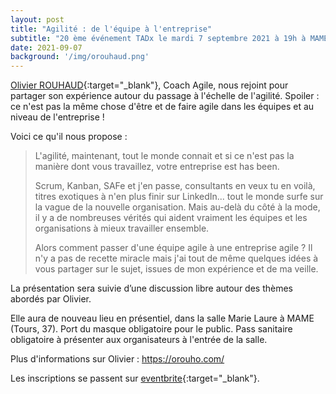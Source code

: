 ```yaml
---
layout: post
title: "Agilité : de l'équipe à l'entreprise"
subtitle: "20 ème événement TADx le mardi 7 septembre 2021 à 19h à MAME (Tours, 37)"
date: 2021-09-07
background: '/img/orouhaud.png'
---
```

[Olivier ROUHAUD](https://www.linkedin.com/in/olivier-rouhaud/){:target="_blank"}, Coach Agile, nous rejoint pour partager son expérience autour du passage à l'échelle de l'agilité. Spoiler : ce n'est pas la même chose d'être et de faire agile dans les équipes et au niveau de l'entreprise !

Voici ce qu'il nous propose :

>L'agilité, maintenant, tout le monde connait et si ce n'est pas la manière dont vous travaillez, votre entreprise est has been. 
>
>Scrum, Kanban, SAFe et j'en passe, consultants en veux tu en voilà, titres exotiques à n'en plus finir sur LinkedIn... tout le monde surfe sur la vague de la nouvelle organisation. Mais au-delà du côté à la mode, il y a de nombreuses vérités qui aident vraiment les équipes et les organisations à mieux travailler ensemble. 
>
>Alors comment passer d'une équipe agile à une entreprise agile ? Il n'y a pas de recette miracle mais j'ai tout de même quelques idées à vous partager sur le sujet, issues de mon expérience et de ma veille. 

La présentation sera suivie d’une discussion libre autour des thèmes abordés par Olivier.

Elle aura de nouveau lieu en présentiel, dans la salle Marie Laure à MAME (Tours, 37).
Port du masque obligatoire pour le public.
Pass sanitaire obligatoire à présenter aux organisateurs à l'entrée de la salle.

Plus d'informations sur Olivier : https://orouho.com/

Les inscriptions se passent sur [eventbrite](https://www.eventbrite.fr/e/billets-agilite-de-lequipe-a-lentreprise-tadx-168442366653){:target="_blank"}.
